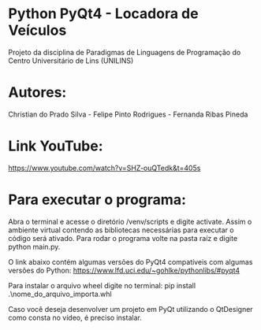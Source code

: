 # Python PyQt4 - Locadora de Veículos

Projeto da disciplina de Paradigmas de Linguagens de Programação do Centro Universitário de Lins (UNILINS)

# Autores:

Christian do Prado Silva - Felipe Pinto Rodrigues - Fernanda Ribas Pineda

# Link YouTube:

https://www.youtube.com/watch?v=SHZ-ouQTedk&t=405s

# Para executar o programa:

Abra o terminal e acesse o diretório /venv/scripts e digite activate. Assim o ambiente virtual contendo as bibliotecas necessárias para executar o código será ativado.
Para rodar o programa volte na pasta raíz e digite python main.py.

O link abaixo contém algumas versões do PyQt4 compatíveis com algumas versões do Python:
https://www.lfd.uci.edu/~gohlke/pythonlibs/#pyqt4

Para instalar o arquivo wheel digite no terminal:
pip install .\nome_do_arquivo_importa.whl

Caso você deseja desenvolver um projeto em PyQt utilizando o QtDesigner como consta no vídeo, é preciso instalar.


